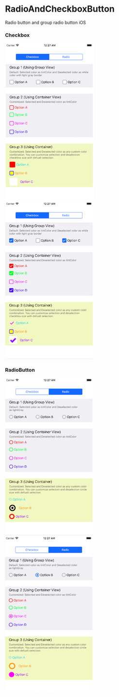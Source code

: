 # RadioAndCheckboxButton
Radio button and group radio button iOS

### Checkbox

![Image](Images/Image1.png) ![Image](Images/Image2.png) 

### RadioButton
![Image](Images/Image3.png) ![Image](Images/Image4.png)
